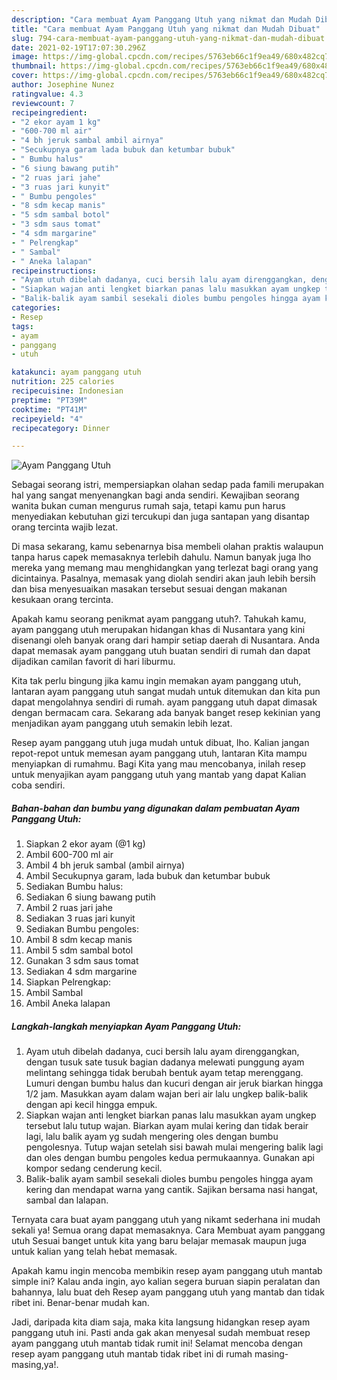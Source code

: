 ```yaml
---
description: "Cara membuat Ayam Panggang Utuh yang nikmat dan Mudah Dibuat"
title: "Cara membuat Ayam Panggang Utuh yang nikmat dan Mudah Dibuat"
slug: 794-cara-membuat-ayam-panggang-utuh-yang-nikmat-dan-mudah-dibuat
date: 2021-02-19T17:07:30.296Z
image: https://img-global.cpcdn.com/recipes/5763eb66c1f9ea49/680x482cq70/ayam-panggang-utuh-foto-resep-utama.jpg
thumbnail: https://img-global.cpcdn.com/recipes/5763eb66c1f9ea49/680x482cq70/ayam-panggang-utuh-foto-resep-utama.jpg
cover: https://img-global.cpcdn.com/recipes/5763eb66c1f9ea49/680x482cq70/ayam-panggang-utuh-foto-resep-utama.jpg
author: Josephine Nunez
ratingvalue: 4.3
reviewcount: 7
recipeingredient:
- "2 ekor ayam 1 kg"
- "600-700 ml air"
- "4 bh jeruk sambal ambil airnya"
- "Secukupnya garam lada bubuk dan ketumbar bubuk"
- " Bumbu halus"
- "6 siung bawang putih"
- "2 ruas jari jahe"
- "3 ruas jari kunyit"
- " Bumbu pengoles"
- "8 sdm kecap manis"
- "5 sdm sambal botol"
- "3 sdm saus tomat"
- "4 sdm margarine"
- " Pelrengkap"
- " Sambal"
- " Aneka lalapan"
recipeinstructions:
- "Ayam utuh dibelah dadanya, cuci bersih lalu ayam direnggangkan, dengan tusuk sate tusuk bagian dadanya melewati punggung ayam melintang sehingga tidak berubah bentuk ayam tetap merenggang. Lumuri dengan bumbu halus dan kucuri dengan air jeruk biarkan hingga 1/2 jam. Masukkan ayam dalam wajan beri air lalu ungkep balik-balik dengan api kecil hingga empuk."
- "Siapkan wajan anti lengket biarkan panas lalu masukkan ayam ungkep tersebut lalu tutup wajan. Biarkan ayam mulai kering dan tidak berair lagi, lalu balik ayam yg sudah mengering oles dengan bumbu pengolesnya. Tutup wajan setelah sisi bawah mulai mengering balik lagi dan oles dengan bumbu pengoles kedua permukaannya. Gunakan api kompor sedang cenderung kecil."
- "Balik-balik ayam sambil sesekali dioles bumbu pengoles hingga ayam kering dan mendapat warna yang cantik. Sajikan bersama nasi hangat, sambal dan lalapan."
categories:
- Resep
tags:
- ayam
- panggang
- utuh

katakunci: ayam panggang utuh 
nutrition: 225 calories
recipecuisine: Indonesian
preptime: "PT39M"
cooktime: "PT41M"
recipeyield: "4"
recipecategory: Dinner

---
```



![Ayam Panggang Utuh](https://img-global.cpcdn.com/recipes/5763eb66c1f9ea49/680x482cq70/ayam-panggang-utuh-foto-resep-utama.jpg)

Sebagai seorang istri, mempersiapkan olahan sedap pada famili merupakan hal yang sangat menyenangkan bagi anda sendiri. Kewajiban seorang  wanita bukan cuman mengurus rumah saja, tetapi kamu pun harus menyediakan kebutuhan gizi tercukupi dan juga santapan yang disantap orang tercinta wajib lezat.

Di masa  sekarang, kamu sebenarnya bisa membeli olahan praktis walaupun tanpa harus capek memasaknya terlebih dahulu. Namun banyak juga lho mereka yang memang mau menghidangkan yang terlezat bagi orang yang dicintainya. Pasalnya, memasak yang diolah sendiri akan jauh lebih bersih dan bisa menyesuaikan masakan tersebut sesuai dengan makanan kesukaan orang tercinta. 



Apakah kamu seorang penikmat ayam panggang utuh?. Tahukah kamu, ayam panggang utuh merupakan hidangan khas di Nusantara yang kini disenangi oleh banyak orang dari hampir setiap daerah di Nusantara. Anda dapat memasak ayam panggang utuh buatan sendiri di rumah dan dapat dijadikan camilan favorit di hari liburmu.

Kita tak perlu bingung jika kamu ingin memakan ayam panggang utuh, lantaran ayam panggang utuh sangat mudah untuk ditemukan dan kita pun dapat mengolahnya sendiri di rumah. ayam panggang utuh dapat dimasak dengan bermacam cara. Sekarang ada banyak banget resep kekinian yang menjadikan ayam panggang utuh semakin lebih lezat.

Resep ayam panggang utuh juga mudah untuk dibuat, lho. Kalian jangan repot-repot untuk memesan ayam panggang utuh, lantaran Kita mampu menyiapkan di rumahmu. Bagi Kita yang mau mencobanya, inilah resep untuk menyajikan ayam panggang utuh yang mantab yang dapat Kalian coba sendiri.

<!--inarticleads1-->

##### Bahan-bahan dan bumbu yang digunakan dalam pembuatan Ayam Panggang Utuh:

1. Siapkan 2 ekor ayam (@1 kg)
1. Ambil 600-700 ml air
1. Ambil 4 bh jeruk sambal (ambil airnya)
1. Ambil Secukupnya garam, lada bubuk dan ketumbar bubuk
1. Sediakan  Bumbu halus:
1. Sediakan 6 siung bawang putih
1. Ambil 2 ruas jari jahe
1. Sediakan 3 ruas jari kunyit
1. Sediakan  Bumbu pengoles:
1. Ambil 8 sdm kecap manis
1. Ambil 5 sdm sambal botol
1. Gunakan 3 sdm saus tomat
1. Sediakan 4 sdm margarine
1. Siapkan  Pelrengkap:
1. Ambil  Sambal
1. Ambil  Aneka lalapan




<!--inarticleads2-->

##### Langkah-langkah menyiapkan Ayam Panggang Utuh:

1. Ayam utuh dibelah dadanya, cuci bersih lalu ayam direnggangkan, dengan tusuk sate tusuk bagian dadanya melewati punggung ayam melintang sehingga tidak berubah bentuk ayam tetap merenggang. Lumuri dengan bumbu halus dan kucuri dengan air jeruk biarkan hingga 1/2 jam. Masukkan ayam dalam wajan beri air lalu ungkep balik-balik dengan api kecil hingga empuk.
1. Siapkan wajan anti lengket biarkan panas lalu masukkan ayam ungkep tersebut lalu tutup wajan. Biarkan ayam mulai kering dan tidak berair lagi, lalu balik ayam yg sudah mengering oles dengan bumbu pengolesnya. Tutup wajan setelah sisi bawah mulai mengering balik lagi dan oles dengan bumbu pengoles kedua permukaannya. Gunakan api kompor sedang cenderung kecil.
1. Balik-balik ayam sambil sesekali dioles bumbu pengoles hingga ayam kering dan mendapat warna yang cantik. Sajikan bersama nasi hangat, sambal dan lalapan.




Ternyata cara buat ayam panggang utuh yang nikamt sederhana ini mudah sekali ya! Semua orang dapat memasaknya. Cara Membuat ayam panggang utuh Sesuai banget untuk kita yang baru belajar memasak maupun juga untuk kalian yang telah hebat memasak.

Apakah kamu ingin mencoba membikin resep ayam panggang utuh mantab simple ini? Kalau anda ingin, ayo kalian segera buruan siapin peralatan dan bahannya, lalu buat deh Resep ayam panggang utuh yang mantab dan tidak ribet ini. Benar-benar mudah kan. 

Jadi, daripada kita diam saja, maka kita langsung hidangkan resep ayam panggang utuh ini. Pasti anda gak akan menyesal sudah membuat resep ayam panggang utuh mantab tidak rumit ini! Selamat mencoba dengan resep ayam panggang utuh mantab tidak ribet ini di rumah masing-masing,ya!.


